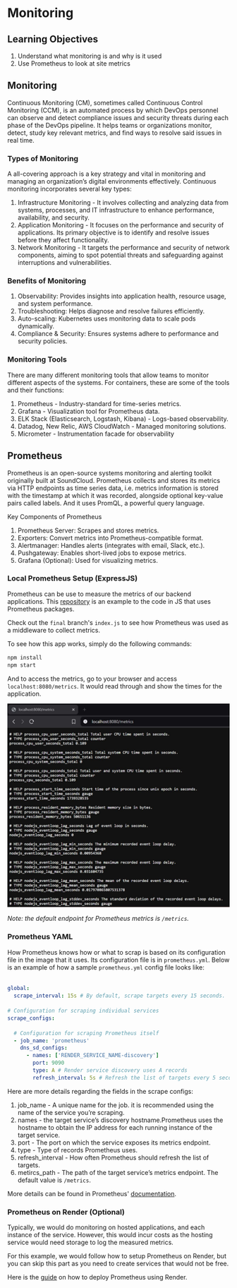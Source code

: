 # Monitoring

## Learning Objectives
1. Understand what monitoring is and why is it used
2. Use Prometheus to look at site metrics

## Monitoring

Continuous Monitoring (CM), sometimes called Continuous Control Monitoring (CCM), is an automated process by which DevOps personnel can observe and detect compliance issues and security threats during each phase of the DevOps pipeline. It helps teams or organizations monitor, detect, study key relevant metrics, and find ways to resolve said issues in real time.

### Types of Monitoring

A all-covering approach is a key strategy and vital in monitoring and managing an organization’s digital environments effectively. Continuous monitoring incorporates several key types:

1. Infrastructure Monitoring -  It involves collecting and analyzing data from systems, processes, and IT infrastructure to enhance performance, availability, and security. 
2. Application Monitoring - It focuses on the performance and security of applications. Its primary objective is to  identify and resolve issues before they affect functionality.
3. Network Monitoring - It targets the performance and security of network components, aiming to spot potential threats and safeguarding against interruptions and vulnerabilities.

### Benefits of Monitoring

1. Observability: Provides insights into application health, resource usage, and system performance.
2. Troubleshooting: Helps diagnose and resolve failures efficiently.
3. Auto-scaling: Kubernetes uses monitoring data to scale pods dynamically.
4. Compliance & Security: Ensures systems adhere to performance and security policies.

### Monitoring Tools

There are many different monitoring tools that allow teams to monitor different aspects of the systems. For containers, these are some of the tools and their functions:
1. Prometheus - Industry-standard for time-series metrics.
2. Grafana - Visualization tool for Prometheus data.
3. ELK Stack (Elasticsearch, Logstash, Kibana) - Logs-based observability.
4. Datadog, New Relic, AWS CloudWatch - Managed monitoring solutions.
5. Micrometer - Instrumentation facade for observability

## Prometheus

Prometheus is an open-source systems monitoring and alerting toolkit originally built at SoundCloud. Prometheus collects and stores its metrics via HTTP endpoints as time series data, i.e. metrics information is stored with the timestamp at which it was recorded, alongside optional key-value pairs called labels. And it uses PromQL, a powerful query language.

Key Components of Prometheus
1. Prometheus Server: Scrapes and stores metrics.
2. Exporters: Convert metrics into Prometheus-compatible format.
3. Alertmanager: Handles alerts (integrates with email, Slack, etc.).
4. Pushgateway: Enables short-lived jobs to expose metrics.
5. Grafana (Optional): Used for visualizing metrics.

### Local Prometheus Setup (ExpressJS)

Prometheus can be use to measure the metrics of our backend applications. This [repository](https://github.com/SkillsUnion/se_sample_monitor) is an example to the code in JS that uses Prometheus packages.

Check out the `final` branch's `index.js` to see how Prometheus was used as a middleware to collect metrics.

To see how this app works, simply do the following commands:
```sh
npm install
npm start
```

And to access the metrics, go to your browser and access `localhost:8080/metrics`. It would read through and show the times for the application.

<img src="../assets/local_prometheus.JPG">

*Note: the default endpoint for Prometheus metrics is `/metrics`.*

### Prometheus YAML

How Prometheus knows how or what to scrap is based on its configuration file in the image that it uses. Its configuration file is in `prometheus.yml`. Below is an example of how a sample `prometheus.yml` config file looks like:

```yml

global:
  scrape_interval: 15s # By default, scrape targets every 15 seconds.

# Configuration for scraping individual services
scrape_configs:

  # Configuration for scraping Prometheus itself
  - job_name: 'prometheus'
    dns_sd_configs:
      - names: ['RENDER_SERVICE_NAME-discovery']
        port: 9090
        type: A # Render service discovery uses A records
        refresh_interval: 5s # Refresh the list of targets every 5 seconds
```

Here are more details regarding the fields in the scrape configs:

1. job_name - A unique name for the job. it is recommended using the name of the service you’re scraping.
2. names - the target service’s discovery hostname.Prometheus uses the hostname to obtain the IP address for each running instance of the target service. 
3. port - The port on which the service exposes its metrics endpoint.
4. type - Type of records Prometheus uses.
5. refresh_interval - How often Prometheus should refresh the list of targets.
6. metircs_path - The path of the target service’s metrics endpoint. The default value is `/metrics`.

More details can be found in Prometheus' [documentation](https://prometheus.io/docs/prometheus/latest/configuration/configuration/).

### Prometheus on Render (Optional)

Typically, we would do monitoring on hosted applications, and each instance of the service. However, this would incur costs as the hosting service would need storage to log the measured metrics. 

For this example, we would follow how to setup Prometheus on Render, but you can skip this part as you need to create services that would not be free.

Here is the [guide](https://render.com/docs/deploy-prometheus) on how to deploy Prometheus using Render.

